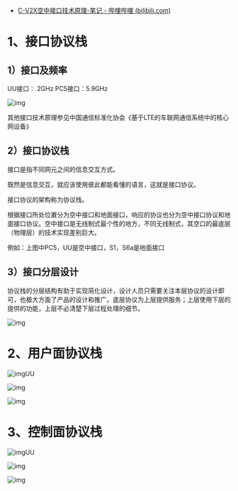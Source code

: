 - [C-V2X空中接口技术原理-笔记 - 哔哩哔哩 (bilibili.com)](https://www.bilibili.com/read/cv14059795/)

# 1、接口协议栈

## 1）接口及频率 

UU接口： 2GHz
PC5接口：5.9GHz

![img](https://i0.hdslb.com/bfs/article/7f802e2edf2310f98de66c48d2f7cf35b738e238.png@942w_561h_progressive.webp)

其他接口技术原理参见中国通信标准化协会《基于LTE的车联网通信系统中的核心网设备》

## 2）接口协议栈

接口是指不同网元之间的信息交互方式。

既然是信息交互，就应该使用彼此都能看懂的语言，这就是接口协议。

接口协议的架构称为协议栈。

根据接口所处位置分为空中接口和地面接口，响应的协议也分为空中接口协议和地面接口协议。空中接口是无线制式最个性的地方，不同无线制式，其空口的最底层（物理层）的技术实现差别巨大。

例如：上图中PC5，UU是空中接口，S1，S6a是地面接口

## 3）接口分层设计

协议栈的分层结构有助于实现简化设计，设计人员只需要关注本层协议的设计即可，也极大方面了产品的设计和推广。底层协议为上层提供服务；上层使用下层的提供的功能，上层不必清楚下层过程处理的细节。

![img](https://i0.hdslb.com/bfs/article/a9da98d619336348264b878937a24e661e997736.png@942w_257h_progressive.webp)

# 2、用户面协议栈

![img](https://i0.hdslb.com/bfs/article/b0b97bd09c890df39e2bffd3d2bfb4f0a4eebaff.png@942w_434h_progressive.webp)UU

![img](https://i0.hdslb.com/bfs/article/95bb2439b133835a9630a7f8a5830eb535548ac9.png@942w_399h_progressive.webp)

![img](https://i0.hdslb.com/bfs/article/3719cfece2a8d2403107aa50547ce6a9131dbf5f.png@942w_405h_progressive.webp)

# 3、控制面协议栈

![img](https://i0.hdslb.com/bfs/article/2d2be387daa9eb4481a6ac577e5532dee7ae8f96.png@942w_372h_progressive.webp)UU

![img](https://i0.hdslb.com/bfs/article/e71428f12b06ee955afdc67ab4ec6e68bd79c6d7.png@942w_339h_progressive.webp)

![img](https://i0.hdslb.com/bfs/article/ce59ee326f36ccdc4de8bb355c5721d1d7d9dd91.png@942w_485h_progressive.webp)